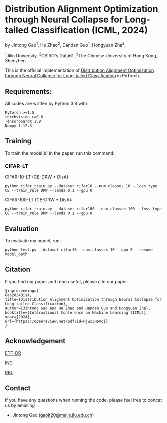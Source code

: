 # Distribution Alignment Optimization through Neural Collapse for Long-tailed Classification (ICML, 2024)

by Jintong Gao<sup>1</sup>, He Zhao<sup>2</sup>, Dandan Guo<sup>1</sup>, Hongyuan Zha<sup>3</sup>, 

<sup>1</sup>Jilin University, <sup>2</sup>CSIRO's Data61, <sup>3</sup>The Chinese University of Hong Kong, Shenzhen

This is the official implementation of [Distribution Alignment Optimization through Neural Collapse for Long-tailed Classification](https://openreview.net/pdf?id=Hjwx3H6Vci) in PyTorch.

## Requirements:

All codes are written by Python 3.8 with 

```
PyTorch >=1.5
torchvision >=0.6
TensorboardX 1.9
Numpy 1.17.3
```

## Training

To train the model(s) in the paper, run this command:

### CIFAR-LT

CIFAR-10-LT (CE-DRW + DisA):

```
python cifar_train.py --dataset cifar10 --num_classes 10 --loss_type CE --train_rule DRW --lamda 0.1 --gpu 0
```

CIFAR-100-LT (CE-DRW + DisA):

```
python cifar_train.py --dataset cifar100 --num_classes 100 --loss_type CE --train_rule DRW --lamda 0.1 --gpu 0
```

## Evaluation

To evaluate my model, run:

```
python test.py --dataset cifar10 --num_classes 10 --gpu 0 --resume model_path
```
## Citation

If you find our paper and repo useful, please cite our paper.

```
@inproceedings{
Gao2024DisA,
title={Distribution Alignment Optimization through Neural Collapse for Long-tailed Classification},
author={Jintong Gao and He Zhao and Dandan Guo and Hongyuan Zha},
booktitle={International Conference on Machine Learning (ICML)},
year={2024},
url={https://openreview.net/pdf?id=Hjwx3H6Vci}
}
```
## Acknowledgement

[ETF-DR](https://github.com/NeuralCollapseApplications/ImbalancedLearning)

[INC](https://github.com/Pepper-lll/NCfeature)

[RBL](https://gitee.com/gaopeifeng/rbl)

## Contact

If you have any questions when running the code, please feel free to concat us by emailing

+ Jintong Gao ([gaojt20@mails.jlu.edu.cn](mailto:gaojt20.mails.jlu.edu.cn))

